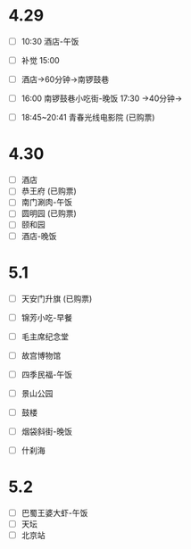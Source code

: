 # 4.29

- [ ] 10:30 酒店-午饭
- [ ] 补觉 15:00
- [ ] 酒店→60分钟→南锣鼓巷
- [ ] 16:00 南锣鼓巷小吃街-晚饭 17:30
        →40分钟→
- [ ] 18:45~20:41 青春光线电影院 (已购票)


# 4.30
- [ ] 酒店
- [ ] 恭王府 (已购票)
- [ ] 南门涮肉-午饭
- [ ] 圆明园 (已购票)
- [ ] 颐和园
- [ ] 酒店-晚饭

# 5.1

- [ ] 天安门升旗 (已购票)
- [ ] 锦芳小吃-早餐

- [ ] 毛主席纪念堂
- [ ] 故宫博物馆
- [ ] 四季民福-午饭

- [ ] 景山公园
- [ ] 鼓楼
- [ ] 烟袋斜街-晚饭
- [ ] 什刹海

# 5.2

- [ ] 巴蜀王婆大虾-午饭
- [ ] 天坛
- [ ] 北京站
